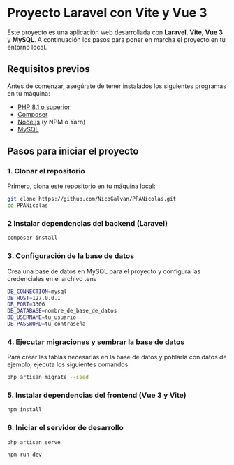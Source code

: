 # Proyecto Laravel con Vite y Vue 3

Este proyecto es una aplicación web desarrollada con **Laravel**, **Vite**, **Vue 3** y **MySQL**. A continuación los pasos para poner en marcha el proyecto en tu entorno local.

## Requisitos previos

Antes de comenzar, asegúrate de tener instalados los siguientes programas en tu máquina:

- [PHP 8.1 o superior](https://www.php.net/)
- [Composer](https://getcomposer.org/)
- [Node.js](https://nodejs.org/) (y NPM o Yarn)
- [MySQL](https://www.mysql.com/)

## Pasos para iniciar el proyecto

### 1. Clonar el repositorio

Primero, clona este repositorio en tu máquina local:

```bash
git clone https://github.com/NicoGalvan/PPANicolas.git
cd PPANicolas
```

### 2 Instalar dependencias del backend (Laravel)
```bash
composer install
```

### 3. Configuración de la base de datos
Crea una base de datos en MySQL para el proyecto y configura las credenciales en el archivo .env
```bash
DB_CONNECTION=mysql
DB_HOST=127.0.0.1
DB_PORT=3306
DB_DATABASE=nombre_de_base_de_datos
DB_USERNAME=tu_usuario
DB_PASSWORD=tu_contraseña
```
### 4. Ejecutar migraciones y sembrar la base de datos
Para crear las tablas necesarias en la base de datos y poblarla con datos de ejemplo, ejecuta los siguientes comandos:

```bash
php artisan migrate --seed
```

### 5. Instalar dependencias del frontend (Vue 3 y Vite)
```bash
npm install
```
### 6. Iniciar el servidor de desarrollo
```bash
php artisan serve
```
```bash
npm run dev
```